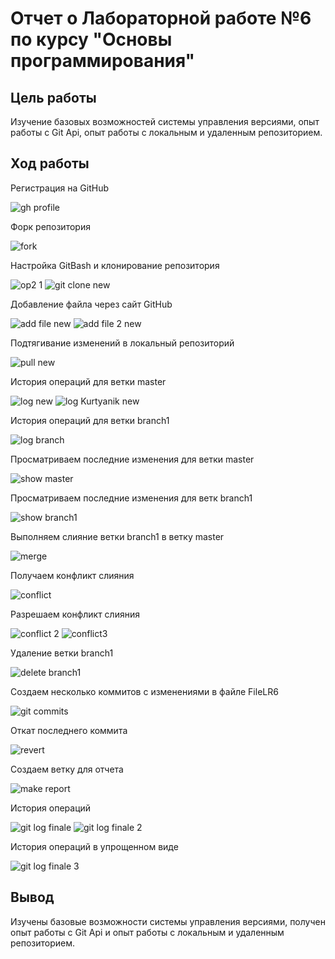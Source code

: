 # Отчет о Лабораторной работе №6 по курсу "Основы программирования"
## Цель работы 
Изучение базовых возможностей системы управления версиями, опыт работы с Git Api, опыт работы с локальным и удаленным репозиторием.
## Ход работы
Регистрация на GitHub

![gh profile](https://github.com/VadimBobrovnikov/LR6/assets/113441223/96abb27e-23be-4ba1-9d8e-a5498293894e)

Форк репозитория

![fork](https://github.com/VadimBobrovnikov/LR6/assets/113441223/2af99b0b-8731-456d-90f3-971828aa5536)

Настройка GitBash и клонирование репозитория

![op2 1](https://github.com/VadimBobrovnikov/LR6/assets/113441223/9ac0ae8f-f739-49bf-85fa-24e7b22825c8)
![git clone new](https://github.com/VadimBobrovnikov/LR6/assets/113441223/f7693db5-739a-4553-812e-5ff027703824)

Добавление файла через сайт GitHub

![add file new](https://github.com/VadimBobrovnikov/LR6/assets/113441223/23acb05b-08d7-4acc-b728-063fec56e50a)
![add file 2 new](https://github.com/VadimBobrovnikov/LR6/assets/113441223/51d21432-c9e0-4d24-aa56-7aca56364231)

Подтягивание изменений в локальный репозиторий

![pull new](https://github.com/VadimBobrovnikov/LR6/assets/113441223/69fcd19e-70a0-4dec-8178-6ac70779fb06)

История операций для ветки master

![log new](https://github.com/VadimBobrovnikov/LR6/assets/113441223/19e51f52-9a2b-46ba-938f-43fc9e5adc0c)
![log Kurtyanik new](https://github.com/VadimBobrovnikov/LR6/assets/113441223/1a3736fb-8ad1-4892-8732-fc58cf10c276)

История операций для ветки branch1

![log branch](https://github.com/VadimBobrovnikov/LR6/assets/113441223/9953341c-b83d-42c9-9e37-ef9b6852bfeb)

Просматриваем последние изменения для ветки master

![show master](https://github.com/VadimBobrovnikov/LR6/assets/113441223/2d814dd8-80c4-4a98-8a4f-ca352060e9f9)

Просматриваем последние изменения для ветк branch1

![show branch1](https://github.com/VadimBobrovnikov/LR6/assets/113441223/b72bc783-365c-4e53-a0e0-56738b858670)

Выполняем слияние ветки branch1 в ветку master

![merge](https://github.com/VadimBobrovnikov/LR6/assets/113441223/ec24bbb2-9921-4584-aff4-cd8f87bdabde)

Получаем конфликт слияния

![conflict](https://github.com/VadimBobrovnikov/LR6/assets/113441223/4bf28f82-76c2-47cb-b6a7-43f0f0e3cdbb)

Разрешаем конфликт слияния 

![conflict 2](https://github.com/VadimBobrovnikov/LR6/assets/113441223/62cfb2cd-6f2b-42e3-b819-a8637a1af4ed)
![conflict3](https://github.com/VadimBobrovnikov/LR6/assets/113441223/f99c8157-fae6-4356-9548-ec34d056fabb)

Удаление ветки branch1 

![delete branch1](https://github.com/VadimBobrovnikov/LR6/assets/113441223/cee9123b-6a5f-447f-b41d-10e3b9245503)

Создаем несколько коммитов с изменениями в файле FileLR6

![git commits](https://github.com/VadimBobrovnikov/LR6/assets/113441223/1a1a5416-c138-4c3d-bd1e-f03f6e2d0e9d)

Откат последнего коммита

![revert](https://github.com/VadimBobrovnikov/LR6/assets/113441223/adf59f6f-c308-400c-b8b4-d5ac77e4b012)

Создаем ветку для отчета

![make report](https://github.com/VadimBobrovnikov/LR6/assets/113441223/a2ee38d5-aeb5-4b39-a7ee-bfcdefa630b1)

История операций

![git log finale](https://github.com/VadimBobrovnikov/LR6/assets/113441223/d1cfffe8-01e2-46d7-8a4f-40795c7d26c0)
![git log finale 2](https://github.com/VadimBobrovnikov/LR6/assets/113441223/94e4fe7e-82fd-452a-af7f-6d67611d8eea)

История операций в упрощенном виде

![git log finale 3](https://github.com/VadimBobrovnikov/LR6/assets/113441223/69573e7a-f0e5-4595-92d1-79d502bc7a72)

## Вывод
Изучены базовые возможности системы управления версиями, получен опыт работы с Git Api и опыт работы с локальным и удаленным репозиторием.


